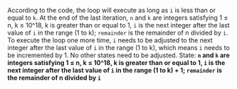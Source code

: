 According to the code, the loop will execute as long as `i` is less than or equal to `k`. At the end of the last iteration, `n` and `k` are integers satisfying 1 ≤ n, k ≤ 10^18, k is greater than or equal to 1, `i` is the next integer after the last value of `i` in the range (1 to k); `remainder` is the remainder of n divided by `i`. To execute the loop one more time, `i` needs to be adjusted to the next integer after the last value of `i` in the range (1 to k), which means `i` needs to be incremented by 1. No other states need to be adjusted.
State: **`n` and `k` are integers satisfying 1 ≤ n, k ≤ 10^18, k is greater than or equal to 1, `i` is the next integer after the last value of `i` in the range (1 to k) + 1; `remainder` is the remainder of n divided by `i`**